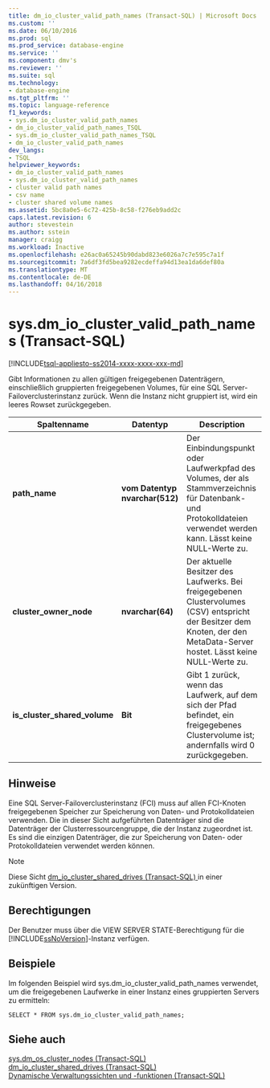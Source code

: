 ```yaml
---
title: dm_io_cluster_valid_path_names (Transact-SQL) | Microsoft Docs
ms.custom: ''
ms.date: 06/10/2016
ms.prod: sql
ms.prod_service: database-engine
ms.service: ''
ms.component: dmv's
ms.reviewer: ''
ms.suite: sql
ms.technology:
- database-engine
ms.tgt_pltfrm: ''
ms.topic: language-reference
f1_keywords:
- sys.dm_io_cluster_valid_path_names
- dm_io_cluster_valid_path_names_TSQL
- sys.dm_io_cluster_valid_path_names_TSQL
- dm_io_cluster_valid_path_names
dev_langs:
- TSQL
helpviewer_keywords:
- dm_io_cluster_valid_path_names
- sys.dm_io_cluster_valid_path_names
- cluster valid path names
- csv name
- cluster shared volume names
ms.assetid: 5bc8a0e5-6c72-425b-8c58-f276eb9add2c
caps.latest.revision: 6
author: stevestein
ms.author: sstein
manager: craigg
ms.workload: Inactive
ms.openlocfilehash: e26ac0a65245b90dabd823e6026a7c7e595c7a1f
ms.sourcegitcommit: 7a6df3fd5bea9282ecdeffa94d13ea1da6def80a
ms.translationtype: MT
ms.contentlocale: de-DE
ms.lasthandoff: 04/16/2018
---
```

# <a name="sysdmioclustervalidpathnames-transact-sql"></a>sys.dm_io_cluster_valid_path_names (Transact-SQL)
[!INCLUDE[tsql-appliesto-ss2014-xxxx-xxxx-xxx-md](../../includes/tsql-appliesto-ss2014-xxxx-xxxx-xxx-md.md)]

  Gibt Informationen zu allen gültigen freigegebenen Datenträgern, einschließlich gruppierten freigegebenen Volumes, für eine SQL Server-Failoverclusterinstanz zurück. Wenn die Instanz nicht gruppiert ist, wird ein leeres Rowset zurückgegeben.  
  
|Spaltenname|Datentyp|Description|  
|-----------------|---------------|-----------------|  
|**path_name**|**vom Datentyp nvarchar(512)**|Der Einbindungspunkt oder Laufwerkpfad des Volumes, der als Stammverzeichnis für Datenbank- und Protokolldateien verwendet werden kann. Lässt keine NULL-Werte zu.|  
|**cluster_owner_node**|**nvarchar(64)**|Der aktuelle Besitzer des Laufwerks. Bei freigegebenen Clustervolumes (CSV) entspricht der Besitzer dem Knoten, der den MetaData-Server hostet. Lässt keine NULL-Werte zu.|  
|**is_cluster_shared_volume**|**Bit**|Gibt 1 zurück, wenn das Laufwerk, auf dem sich der Pfad befindet, ein freigegebenes Clustervolume ist; andernfalls wird 0 zurückgegeben.|  
  
## <a name="remarks"></a>Hinweise  
 Eine SQL Server-Failoverclusterinstanz (FCI) muss auf allen FCI-Knoten freigegebenen Speicher zur Speicherung von Daten- und Protokolldateien verwenden. Die in dieser Sicht aufgeführten Datenträger sind die Datenträger der Clusterressourcengruppe, die der Instanz zugeordnet ist. Es sind die einzigen Datenträger, die zur Speicherung von Daten- oder Protokolldateien verwendet werden können.  
  
> [!NOTE]  
>  Diese Sicht [dm_io_cluster_shared_drives &#40;Transact-SQL&#41; ](../../relational-databases/system-dynamic-management-views/sys-dm-io-cluster-shared-drives-transact-sql.md) in einer zukünftigen Version.  
  
## <a name="permissions"></a>Berechtigungen  
 Der Benutzer muss über die VIEW SERVER STATE-Berechtigung für die [!INCLUDE[ssNoVersion](../../includes/ssnoversion-md.md)]-Instanz verfügen.  
  
## <a name="examples"></a>Beispiele  
 Im folgenden Beispiel wird sys.dm_io_cluster_valid_path_names verwendet, um die freigegebenen Laufwerke in einer Instanz eines gruppierten Servers zu ermitteln:  
  
```  
SELECT * FROM sys.dm_io_cluster_valid_path_names;  
```  
  
## <a name="see-also"></a>Siehe auch  
 [sys.dm_os_cluster_nodes &#40;Transact-SQL&#41;](../../relational-databases/system-dynamic-management-views/sys-dm-os-cluster-nodes-transact-sql.md)   
 [dm_io_cluster_shared_drives &#40;Transact-SQL&#41;](../../relational-databases/system-dynamic-management-views/sys-dm-io-cluster-shared-drives-transact-sql.md)   
 [Dynamische Verwaltungssichten und -funktionen &#40;Transact-SQL&#41;](~/relational-databases/system-dynamic-management-views/system-dynamic-management-views.md)  
  
  

